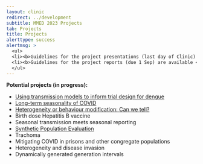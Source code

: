```yaml
---
layout: clinic
redirect: ../development
subtitle: MMED 2023 Projects
tab: Projects
title: Projects
alerttype: success
alertmsg: >
  <ul>
  <li><b>Guidelines for the project presentations (last day of Clinic) are available <a href="./projectPresentations">here</a>.</b></li>
  <li><b>Guidelines for the project reports (due 1 Sep) are available <a href="./projectReports">here</a>.</b></li>
  </ul>
---
```


**Potential projects (in progress):**

- [Using transmission models to inform trial design for dengue](./dengueTrials)
- [Long-term seasonality of COVID](./COVIDseasonality)
- [Heterogeneity or behaviour modification: Can we tell?](./heterogeneity)
- Birth dose Hepatitis B vaccine
- Seasonal transmission meets seasonal reporting
- [Synthetic Population Evaluation](./synthetic)
- Trachoma
- Mitigating COVID in prisons and other congregate populations
- Heterogeneity and disease invasion
- Dynamically generated generation intervals
